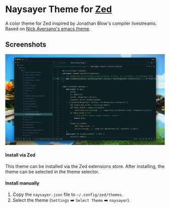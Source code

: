 # Naysayer Theme for [Zed](https://zed.dev)

A color theme for Zed inspired by Jonathan Blow's compiler livestreams.
Based on [Nick Aversano's emacs theme](https://github.com/nickav/naysayer-theme.el).

## Screenshots

![Naysayer Theme](screenshot.png)

#### Install via Zed

This theme can be installed via the Zed extensions store.
After installing, the theme can be selected in the theme selector.

#### Install manually

1. Copy the `naysayer.json` file to `~/.config/zed/themes`.
2. Select the theme (`Settings` ➡️ `Select Theme` ➡️ `naysayer`).
